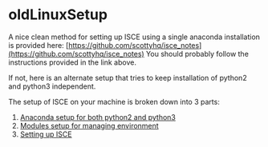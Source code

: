 # oldLinuxSetup


A nice clean method for setting up ISCE using a single anaconda installation is provided here:
[https://github.com/scottyhq/isce_notes](https://github.com/scottyhq/isce_notes)
You should probably follow the instructions provided in the link above.


If not, here is an alternate setup that tries to keep installation of python2 and python3 independent.

The setup of ISCE on your machine is broken down into 3 parts:

1. [Anaconda setup for both python2 and python3](./anaconda.md)
2. [Modules setup for managing environment](./modules.md)
3. [Setting up ISCE](./isceSetup.md)
